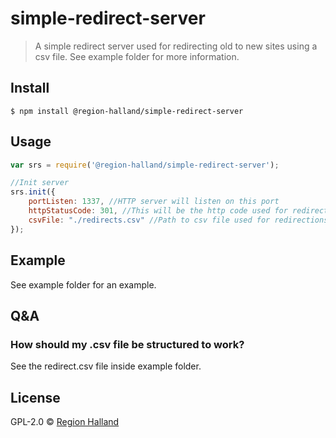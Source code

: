 # simple-redirect-server

> A simple redirect server used for redirecting old to new sites using a csv file. See example folder for more information.

## Install

```
$ npm install @region-halland/simple-redirect-server
```

## Usage

```js
var srs = require('@region-halland/simple-redirect-server');

//Init server
srs.init({
    portListen: 1337, //HTTP server will listen on this port
    httpStatusCode: 301, //This will be the http code used for redirections
    csvFile: "./redirects.csv" //Path to csv file used for redirections
});
```

## Example
See example folder for an example.

## Q&A

### How should my .csv file be structured to work?
See the redirect.csv file inside example folder.
## License

GPL-2.0 © [Region Halland](http://regionhalland.se)